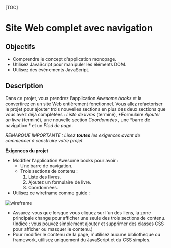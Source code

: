 [TOC]

# <b>Site Web complet avec navigation</b>

## Objectifs

- Comprendre le concept d'application monopage.
- Utilisez JavaScript pour manipuler les éléments DOM.
- Utilisez des événements JavaScript.

## Description

Dans ce projet, vous prendrez l'application *Awesome books* et la convertirez en un site Web entièrement fonctionnel. Vous allez refactoriser le projet pour ajouter trois nouvelles sections en plus des deux sections que vous avez déjà complétées : *Liste de livres* (terminé), *Formulaire *Ajouter un livre* (terminé), une nouvelle section *Coordonnées* , une *barre de navigation * et un *Pied de page*.

*REMARQUE IMPORTANTE : Lisez **toutes** les exigences avant de commencer à construire votre projet.*

**Exigences du projet**

- Modifier l'application Awesome books pour avoir :
     - Une barre de navigation.
     - Trois sections de contenu :
         1. Liste des livres.
         2. Ajoutez un formulaire de livre.
         3. Coordonnées.
- Utilisez ce wireframe comme guide :

![wireframe](https://res.cloudinary.com/baroka/image/upload/v1714600954/awesome_books_full_website_uegkcf.png)

- Assurez-vous que lorsque vous cliquez sur l'un des liens, la zone principale change pour afficher une seule des trois sections de contenu. (Indice : vous pouvez simplement ajouter et supprimer des classes CSS pour afficher ou masquer le contenu.)
- Pour modifier le contenu de la page, n'utilisez aucune bibliothèque ou framework, utilisez uniquement du JavaScript et du CSS simples.